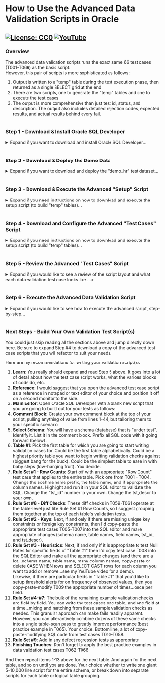 # How to Use the Advanced Data Validation Scripts in Oracle
[![License: CC0](https://img.shields.io/badge/License-CC0-red)](LICENSE "Creative Commons Zero License by DataResearchLabs (effectively = Public Domain")
[![YouTube](https://img.shields.io/badge/YouTube-DataResearchLabs-brightgreen)](http://www.DataResearchLabs.com)
---

### Overview
The advanced data validation scripts runs the exact same 66 test cases (T001-T066) as the basic script.  
However, this pair of scripts is more sophisticated as follows:
1. Output is written to a "temp" table during the test execution phase, then returned as a single SELECT grid at the end
2. There are two scripts, one to generate the "temp" tables and one to execute the test cases
3. The output is more comprehensive than just test id, status, and description.  The output also includes detailed rejection codes, expected results, and actual results behind every fail.
<br><br>

### Step 1 - Download & Install Oracle SQL Developer
<details><summary>Expand if you want to download and install Oracle SQL Developer...</summary><br>

1. Oracle provides a powerful SQL editor named "Oracle SQL Developer" for free download and use.  
2. If it is not already installed on your machine (and you're not using another database IDE like Toad), then download from <b>[here](https://www.oracle.com/tools/downloads/sqldev-downloads.html)</b> and install, following the prompts.
</details>
<br>

### Step 2 - Download & Deploy the Demo Data
<details><summary>Expand if you want to download and deploy the "demo_hr" test dataset...</summary><br>

If you'd like to run the test script as-is first, before copy-pasting the concepts out and applying to yuor own databases, then you will need to download and deploy the demo_hr test dataset.
1. Download the "demo_hr" schema / table definitions from <b>[here](https://raw.githubusercontent.com/DataResearchLabs/sql_scripts/main/oracle/data_validation/demo_data/demo_hr_01_create_tables.sql)</b>.
2. Run the script on an Oracle server and database where you have permissions (local is fine too).
3. Download the "demo_hr" test data population script from <b>[here](https://raw.githubusercontent.com/DataResearchLabs/sql_scripts/main/oracle/data_validation/demo_data/demo_hr_02_populate_tables.sql)</b>.
4. Run the script on the same Oracle server and database.
5. Using Oracle SQL Developer (or equivalent SQL IDE), confirm that the tables exist and the data is populated.
</details>
<br>

### Step 3 - Download & Execute the Advanced "Setup" Script
<details><summary>Expand if you need instructions on how to download and execute the setup script (to build "temp" tables)...</summary><br>
   
1. Download the advanced setup script from <b>[here](https://raw.githubusercontent.com/DataResearchLabs/sql_scripts/main/oracle/data_validation/sql_scripts/dv_advanced_01_setup.sql)</b>.
2. There are **no** configuration changes needed for the script, it will work out of the box against the demo_hr schema created in Step #2 above.
3. Pick an appropriate directory in which to save the script.  Open your SQL Editor pointing to the appropriate Oracle Server and demo_hr schema.
4. Execute the script and confirm the two empty tables ("test_case_results" and "test_case_config") now exist in the demo_hr schema.
</details>
<br>

### Step 4 - Download and Configure the Advanced "Test Cases" Script
<details><summary>Expand if you need instructions on how to download and execute the setup script (to build "temp" tables)...</summary><br>
   
1. Download the advnaced validation setup script from <b>[here](https://raw.githubusercontent.com/DataResearchLabs/sql_scripts/main/oracle/data_validation/sql_scripts/dv_advanced_02_test_cases.sql)</b>.
2. Make the appropriate changes to lines 70-71 to insert parameter names and values your script needs nito the "test_case_config" table.  Note that you will keep coming back here to expand the list as you write SQL code for your test cases below. You'll notice yourself repeating hard-coded values and want to centralize them in one spot here in this table.
</details>
<br>

### Step 5 - Review the Advanced "Test Cases" Script
<details><summary>Expand if you would like to see a review of the script layout and what each data validation test case looks like ...></summary><br>

The script currently consists of 3,674 lines of SQL code (3x bigger than the basic script) and is broken down as follows:
* Lines 1-63 are the comment block header, containing notes and definitions
* Lines 64-75 are to populate the configuration table with parameter names and values
* Lines 76-3,612 are the 66 individual example validation test cases (written as SQL SELECTs with a lot of boilerplate code)
* Lines 3,613-3,637 are used to calculate the test case execution time -- very handy for tuning the data validation performance (if a test runs long, speed it up by only checking the past 1-5 days, or refactor the SQL, or combine with other tests into one large single pass table scan query).  Also, you can monitor the test case execution time over weeks and months to spot system performance issues (eg: need an archiving strategy b/c table getting too large, or need a covering index for where clause condition, etc.)
* Lines 3,638-3,674 are used to organize and post the test case results as a "report" (splits out expected and actual values into own column, etc.)
<br>

A typical data validation test has SQL code that looks something like this one -- T031 which checks for carriage return or line feed characters in field last_name: <br>  

<img src="https://github.com/DataResearchLabs/sql_scripts/blob/main/oracle/data_validation/img/03_data_val_oracle_adv_test_case_ex.png">

Notice the following aspects of the SQL code above:
1. Each data validation test case is written as multiple SQL SELECT statements using a CTE (common table expression).  The format is WITH tbl_nm as sql, tbl_nm_2 as sql, etc.

2. There are two blocks of SQL for every data validation test case: 
    (a) Yellow lines 1674 thru 1694 that you customize for every test case
    (b) Blue lines 1695 thr 1720 (plus line 1673) that are boilerplate and never change -- simply copy paste them over and over to automatically setup the header and detail rows  

3. Line 1673 sets up the entire data validation test case SQL query as an INSERT INTO the "temp" table test_case_results.
   
4. Lines 1674-1679 establish the first subquery "cfg".  This is where you cahnge the test case number (eg: 'T031') and the test case description (ilne 1677) when you refactor these.
   
5. Lines 1680-1690 establish the second subquery "dut" -- the Data Under Test.  Here is where the target table and field are queried and frequently (but not always) where the rejection code logic is applied at the row level (lines 1682-1686).  Notice in this example that not only is the rejection code listed (eg: REJ-01 + details), but the expected result (none exist) and the actual result including the location within the string is returned.  This provides 100% of the information needed to resolve the error...good enough to pass diretly on to the person who will fix the data without an analyst having to manually confirm or research to dial-in the problem first.
   
6. Lines 1691-1694 are where higher level business logic goes (especially when aggregating data or doing multiple passes on a dataset).  In this simpler example, we just filter the "dut" dataset down to only those rows that were rejected (and ignore the vast majority of rows that were "allgood".
   
7. Lines 1695-1704 are the start of the boilerplate code (copy-paste / never change).  This "hdr" sub query is used to ensure that every test case always has a header row in the test results table, regardless of whether there are error details or not.  The test ID, test description, and test status are all written to this one row per test case.
   
8. Lines 1705-1715 are the second boilerplace subquery named "fdtl" -- short for fail details.  Only failed test cases will have rows in this subquery.  It contains the same test ID, test description and status (fail) as the header record (so they sort together in output).  However, these records also tack on additional valuable columns to the right: rej_dtls nad lookup_sql.  Both column names indicate what they are for:
    (a) Rejection details (REJ-ID, rejection description, expected vs. actual values, etc.), and 
    (b) Lookup sql that you can copy-paste-execute to return the exact source row that failed with all its values (you specify as done in line 1688 abovve)
   
9. Finally, lines 1716-1720 are the final boilerplate subquery that ties it all together (last subquery in a CTE has no name).  This simple little query unions the "hdr" row with all "fdtl" rows, if any.  The INSERT INTO at line 1673 picks these all up and write them out to our temp table "test_case_results".
</details>
<br>

### Setp 6 - Execute the Advanced Data Validation Script
<details><summary>Expand if you would like to see how to execute the advanced script, step-by-step...</summary><br>

Here are the steps to execute the advanced script in Oracle SQL Developer (typical output shown in the screenshot below).  
1. Open Oracle SQL Developer (or equivalent SQL Editor)
2. Blue Dot #1 - You must load the advanced validation script "dvf_advanced_02_test_cases.sql" into SQL Developer (or equivalent IDE) -- see Step 4 above.  Be sure to highlight all the code.
3. Blue Dot #2 - Click the "Run Statement" button (or equivalent in other IDEs) to run all 66 data validation test cases as INSERT INTOs, plus the final summary reoprt SELECT.
4. Blue Dot #3 - The output is beautifully laid out for all data validation test cases in a grid.  You can scroll and view the grid details, or export it out to a file using your SQL Editor.  Fields include everything, from test id, test description, and status to test case execution time, start time, rejection details, expected and actual results, and lookup SQL.

<img src="https://github.com/DataResearchLabs/sql_scripts/blob/main/oracle/data_validation/img//04_data_val_oracle_run_results_adv.png">

</details>
<br>

### Next Steps - Build Your Own Validation Test Script(s)
You could just skip reading all the sections above and jump directly down here.  Be sure to expand Step #4 to download a copy of the advanced test case scripts that you will refactor to suit your needs.

Here are my recommendations for writing your validation script(s):
1. **Learn**: You really should expand and read Step 5 above.  It goes into a lot of detail about how the test case script works, what the various blocks of code do, etc.
2. **Reference**: I would suggest that you open the advanced test case script as a reference in notepad or text editor of your choice and position it off on a second monitor to the side.
3. **Main Editor**: Open Oracle SQL Developer with a blank new script that you are going to build out for your tests as follows:
4. **Comment Block**:  Create your own comment block at the top of your script, pulling anything of value from lines 1-44, but tailoring them to your specific scenario
5. **Select Schema**: You will have a schema (database) that is "under test".  Identify it.  List it in the comment block.  Prefix all SQL code with it going forward (below).
6. **Table #1**:  Pick the first table for which you are going to start writing validation cases for.  Could be the first table alphabetically. Could be a highest priority table you want to begin writing validation checks against (biggest bang for the buck).  Could be the simplest table to ease in with baby steps (low-hanging fruit).  You decide.
7. **Rule Set #1 - Row Counts**: Start off with an appropriate "Row Count" test case that applies to the entire table.  Pick one from T001 - T004.  Change the scehma name prefix, the table name, and if appropriate the column names.  Highlight and run it in your SQL editor to validate the SQL.  Change the "tst_id" number to your own.  Change the tst_descr to your own.
8. **Rule Set #8 - Diff Checks**: These diff checks in T059-T061 operate at the table-level just like Rule Set #1 Row Counts, so I suggest grouping them together at the top of each table's validation tests.
9. **Rule Set #2 - Keys**: Next, if and only if there are missing unique key constraints or foreign key constraints, then I'd copy-paste the appropriate test cases T005-T007 into the SQL editor and make appropriate changes (schema name, table names, field names, tst_id, and tst_descr).
10. **Rule Set #3 - Heuristics**: Next, if and only if it is appropriate to test Null Rates for specific fields of "Table #1" then I'd copy test case T008 into the SQL Editor and make all the appropriate changes (and there are a lot...schema name, table name, many column names, copy-paste or delete CASE WHEN rows and SELECT CAST rows for each  column you want to add or remove...see my YouTube video for a demo).<br>
Likewise, if there are particular fields in "Table #1" that you'd like to setup threshold alerts for on frequency of observed values, then you copy-paste-modify T009 the appropriate number of times...once per field.
11. **Rule Set #4-#7**: The bulk of the remaining example validation checks are field by field.  You can write the test cases one table, and one field at a time...mixing and matching from these sample validation checks as needed.  This granular approach can make fails readily apparent.  However, you can alterantively combine dozens of these same checks into a single table-scan pass to greatly improve performance (best practice example in T065).  Your choice.  Bottom line, a lot of copy-paste-modifying SQL code from test cases T010-T058.
12. **Rule Set #9**: Add in any defect regression tests as appropriate
13. **Finishing Touches**: Don't forget to apply the best practice examples in data validation test cases T062-T066

And then repeat items 1-13 above for the next table.  And again for the next table, and so on until you are done.  Your choice whether to write one giant 5-10,000 line script for the entire schema, or break down into separate scripts for each table or logical table grouping. 
